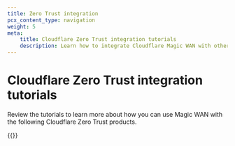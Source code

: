 ```yaml
---
title: Zero Trust integration
pcx_content_type: navigation
weight: 5
meta:
    title: Cloudflare Zero Trust integration tutorials
    description: Learn how to integrate Cloudflare Magic WAN with other Cloudflare Zero Trust products, such as Cloudflare Gateway and Cloudflare WARP.
---
```


# Cloudflare Zero Trust integration tutorials

Review the tutorials to learn more about how you can use Magic WAN with the following Cloudflare Zero Trust products.

{{<directory-listing>}}
